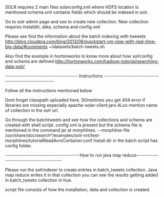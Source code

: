 SOLR requires 2 main files solarconfig.xml where HDFS location is mentioned schema.xml contains fields which should be indexed in solr.

Go to solr admin page and see to create new collection. New collection requires installdir, data, schema and config.xml

Please see find the information about the batch indexing with tweeets http://blog.cloudera.com/blog/2013/06/quickstart-vm-now-with-real-time-big-data/#comments
~/datasets/batch-tweets.sh

Also find the example in hortonworks to know more about how solrconfig and schema are defined http://hortonworks.com/hadoop-tutorial/searching-data-solr/

------------------------------------- Instructions -----------------------------------------------------

Follow all the instructions mentioned below

Dont forget classpath uploaded here. SOmetimes you get 404 error if libraries are missing especially apache-solar-client.jars ALso mention name of collection in the solr url.

Go through the batchtweets and see how the collections and schema are created with shell script. config xml is present but the schema file is mentioned in the command jar at morphlines. --morphline-file /usr/share/doc/search*/examples/solr-nrt/test-morphlines/tutorialReadAvroContainer.conf Install dir in the batch script has config folder.

--------------------------------------How to run java map reduce----------------------------------------

Please run the solrindexer to create entries in batch_tweets collection. Java map reduce writes it in that collection
you can see the results getting added in batch_tweets collection in hue.

script file consists of how the installation, data and collection is created.
